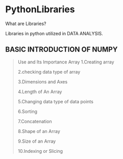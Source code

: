 # PythonLibraries 

What are Libraries?

Libraries in python utilized in DATA ANALYSIS. 

## BASIC INTRODUCTION OF NUMPY 
>Use and Its Importance
>Array
>1.Creating array
>
>2.checking data type of array
>
>3.Dimensions and Axes
>
>4.Length of An Array
>
>5.Changing data type of data points
>
>6.Sorting
>
>7.Concatenation
>
>8.Shape of an Array
>
>9.Size of an Array
>
>10.Indexing or Slicing
>
